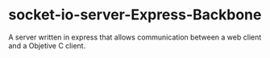 socket-io-server-Express-Backbone
=================================

A server written in express that allows communication between a web client and a Objetive C client.
